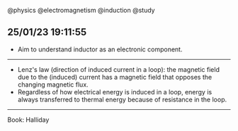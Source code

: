 @physics
@electromagnetism
@induction
@study

## 25/01/23 19:11:55

* Aim to understand inductor as an electronic component.
 
---

* Lenz's law (direction of induced current in a loop): the magnetic field due to
  the (induced) current has a magnetic field that opposes the changing magnetic
  flux.
* Regardless of how electrical energy is induced in a loop, energy is always
  transferred to thermal energy because of resistance in the loop.

---

Book: Halliday 
